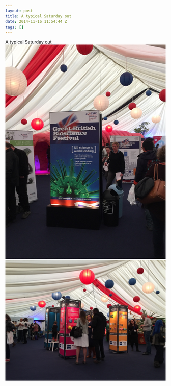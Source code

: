 ```yaml
---
layout: post
title: A typical Saturday out
date: 2014-11-16 11:54:44 Z
tags: []
---
```

A typical Saturday out
![](/media/2014/11/102773698332_0.jpg)
![](/media/2014/11/102773698332_1.jpg)
